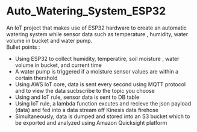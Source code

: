 # Auto_Watering_System_ESP32
An IoT project that makes use of ESP32 hardware to create an automatic watering system while  sensor data such as temperature , humidity, water volume in bucket and water pump.  
Bullet points : 
- Using ESP32 to collect humidity, temperatire, soil moisture , water volume in bucket, and current time
- A water pump is triggered if a moisture sensor values are within a certain thershold
- Using AWS IoT core, data is sent every second using MQTT protocol and to view the data sucbscribe to the topic you choose 
- Using and IoT rule, sensor data is sent to DB table
- Using IoT rule,  a lambda function excutes and recieve the json payload (data) and fed into a data stream off Kinesis data firehose 
- Simultaneously, data is dumped and stored into an S3 bucket which to be exported and analyzed using Amazon Quicksight platform   
 
